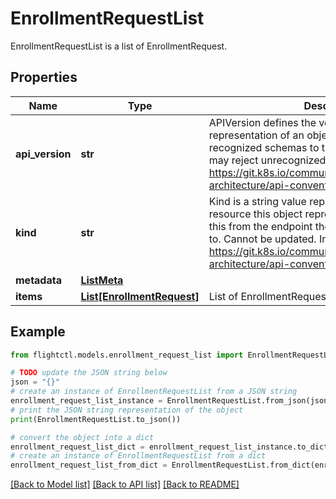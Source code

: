# EnrollmentRequestList

EnrollmentRequestList is a list of EnrollmentRequest.

## Properties

Name | Type | Description | Notes
------------ | ------------- | ------------- | -------------
**api_version** | **str** | APIVersion defines the versioned schema of this representation of an object. Servers should convert recognized schemas to the latest internal value, and may reject unrecognized values. More info: https://git.k8s.io/community/contributors/devel/sig-architecture/api-conventions.md#resources. | 
**kind** | **str** | Kind is a string value representing the REST resource this object represents. Servers may infer this from the endpoint the client submits requests to. Cannot be updated. In CamelCase. More info: https://git.k8s.io/community/contributors/devel/sig-architecture/api-conventions.md#types-kinds. | 
**metadata** | [**ListMeta**](ListMeta.md) |  | 
**items** | [**List[EnrollmentRequest]**](EnrollmentRequest.md) | List of EnrollmentRequest. | 

## Example

```python
from flightctl.models.enrollment_request_list import EnrollmentRequestList

# TODO update the JSON string below
json = "{}"
# create an instance of EnrollmentRequestList from a JSON string
enrollment_request_list_instance = EnrollmentRequestList.from_json(json)
# print the JSON string representation of the object
print(EnrollmentRequestList.to_json())

# convert the object into a dict
enrollment_request_list_dict = enrollment_request_list_instance.to_dict()
# create an instance of EnrollmentRequestList from a dict
enrollment_request_list_from_dict = EnrollmentRequestList.from_dict(enrollment_request_list_dict)
```
[[Back to Model list]](../README.md#documentation-for-models) [[Back to API list]](../README.md#documentation-for-api-endpoints) [[Back to README]](../README.md)


